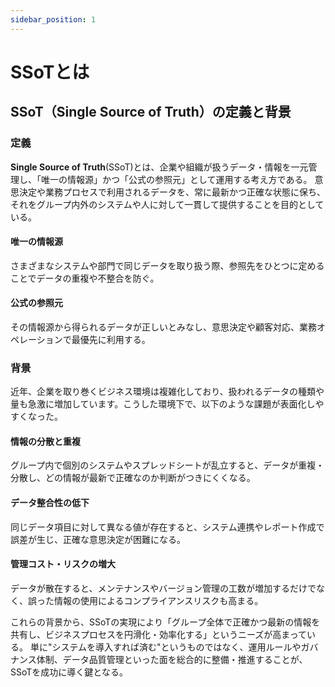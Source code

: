 ```yaml
---
sidebar_position: 1
---
```


# SSoTとは

## SSoT（Single Source of Truth）の定義と背景

### 定義

**Single Source of Truth**(SSoT)とは、企業や組織が扱うデータ・情報を一元管理し、「唯一の情報源」かつ「公式の参照元」として運用する考え方である。
意思決定や業務プロセスで利用されるデータを、常に最新かつ正確な状態に保ち、それをグループ内外のシステムや人に対して一貫して提供することを目的としている。

#### 唯一の情報源
さまざまなシステムや部門で同じデータを取り扱う際、参照先をひとつに定めることでデータの重複や不整合を防ぐ。

#### 公式の参照元
その情報源から得られるデータが正しいとみなし、意思決定や顧客対応、業務オペレーションで最優先に利用する。

### 背景

近年、企業を取り巻くビジネス環境は複雑化しており、扱われるデータの種類や量も急激に増加しています。こうした環境下で、以下のような課題が表面化しやすくなった。

#### 情報の分散と重複
グループ内で個別のシステムやスプレッドシートが乱立すると、データが重複・分散し、どの情報が最新で正確なのか判断がつきにくくなる。

#### データ整合性の低下
同じデータ項目に対して異なる値が存在すると、システム連携やレポート作成で誤差が生じ、正確な意思決定が困難になる。

#### 管理コスト・リスクの増大
データが散在すると、メンテナンスやバージョン管理の工数が増加するだけでなく、誤った情報の使用によるコンプライアンスリスクも高まる。

これらの背景から、SSoTの実現により「グループ全体で正確かつ最新の情報を共有し、ビジネスプロセスを円滑化・効率化する」というニーズが高まっている。
単に"システムを導入すれば済む"というものではなく、運用ルールやガバナンス体制、データ品質管理といった面を総合的に整備・推進することが、SSoTを成功に導く鍵となる。